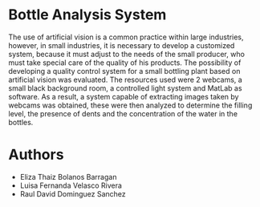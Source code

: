 # Bottle Analysis System
The use of artificial vision is a common practice within large industries, however, in small industries, it is necessary to develop a customized system, because it must adjust to the needs of the small producer, who must take special care of the quality of his products. The possibility of developing a quality control system for a small bottling plant based on artificial vision was evaluated. The resources used were 2 webcams, a small black background room, a controlled light system and MatLab as software. As a result, a system capable of extracting images taken by webcams was obtained, these were then analyzed to determine the filling level, the presence of dents and the concentration of the water in the bottles.

# Authors
* Eliza Thaiz Bolanos Barragan
* Luisa Fernanda Velasco Rivera
* Raul David Dominguez Sanchez
